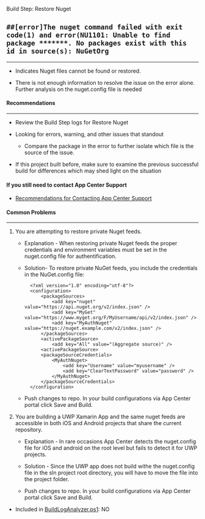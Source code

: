 Build Step: Restore Nuget



## ``` ##[error]The nuget command failed with exit code(1) and error(NU1101: Unable to find package *******. No packages exist with this id in source(s): NuGetOrg ```
---

* Indicates Nuget files cannot be found or restored.

* There is not enough information to resolve the issue on the error alone. Further analysis on the nuget.config file is needed

#### Recommendations
---

* Review the Build Step logs for Restore Nuget
* Looking for errors, warning, and other issues that standout
    - Compare the package in the error to further isolate which file is the source of the issue.
   
    
* If this project built before, make sure to examine the previous successful build for differences which may shed light on the situation

#### If you still need to contact App Center Support
* [Recommendations for Contacting App Center Support](/AppCenterBuildLog/ContactingAppCenterSupport.html)

#### Common Problems
---
1. You are attempting to restore private Nuget feeds.
    * Explanation - When restoring private Nuget feeds the proper credentials and environment variables must be set in the nuget.config file for authentification.

    * Solution-  To restore private NuGet feeds, you include the credentials in the NuGet.config file:




            <?xml version="1.0" encoding="utf-8"?>
            <configuration>
                <packageSources>
                    <add key="nuget" value="https://api.nuget.org/v2/index.json" />
                    <add key="MyGet" value="https://www.myget.org/F/MyUsername/api/v2/index.json" />
                    <add key="MyAuthNuget" value="https://nuget.example.com/v2/index.json" />
                </packageSources>
                <activePackageSource>
                    <add key="All" value="(Aggregate source)" />
                <activePackageSource>
                <packageSourceCredentials>
                    <MyAuthNuget>
                        <add key="Username" value="myusername" />
                        <add key="ClearTextPassword" value="password" />
                    </MyAuthNuget>
                </packageSourceCredentials>
            </configuration>



    * Push changes to repo. In your build configurations via App Center portal click Save and Build. 

2. You are building a UWP Xamarin App and the same nuget feeds are accessible in both iOS and Android projects that share the current repository. 
    * Explanation - In rare occasions App Center detects the nuget.config file for iOS and android on the root level but fails to detect it for UWP projects. 
    
    * Solution - Since the UWP app does not build withe the nuget.config file in the sln project root directory, you will have to move the file into the project folder. 
    * Push changes to repo. In your build configurations via App Center portal click Save and Build.




                 
                   
                   


    

* Included in [BuildLogAnalyzer.ps1](https://github.com/tdevere/AppCenterBuildLog/blob/master/PowerShellScripts/BuildLogAnalyzer.ps1): NO